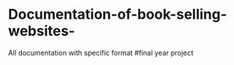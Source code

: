 # Documentation-of-book-selling-websites-
All documentation with specific format #final year project 
